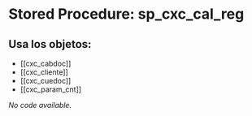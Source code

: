 # Stored Procedure: sp_cxc_cal_reg

## Usa los objetos:
- [[cxc_cabdoc]]
- [[cxc_cliente]]
- [[cxc_cuedoc]]
- [[cxc_param_cnt]]

*No code available.*
